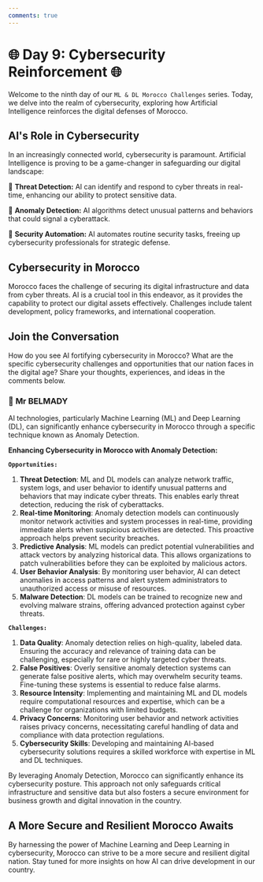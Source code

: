 ```yaml
---
comments: true
---
```


# **🌐 Day 9: Cybersecurity Reinforcement 🌐**

Welcome to the ninth day of our ``ML & DL Morocco Challenges`` series. Today, we delve into the realm of cybersecurity, exploring how Artificial Intelligence reinforces the digital defenses of Morocco.

## **AI's Role in Cybersecurity**

In an increasingly connected world, cybersecurity is paramount. Artificial Intelligence is proving to be a game-changer in safeguarding our digital landscape:

🔹 **Threat Detection:** AI can identify and respond to cyber threats in real-time, enhancing our ability to protect sensitive data.

🔹 **Anomaly Detection:** AI algorithms detect unusual patterns and behaviors that could signal a cyberattack.

🔹 **Security Automation:** AI automates routine security tasks, freeing up cybersecurity professionals for strategic defense.

## **Cybersecurity in Morocco**

Morocco faces the challenge of securing its digital infrastructure and data from cyber threats. AI is a crucial tool in this endeavor, as it provides the capability to protect our digital assets effectively. Challenges include talent development, policy frameworks, and international cooperation.

<!-- 🚀 **[Discover How AI Reinforces Cybersecurity in Morocco](https://thinkable-expert-c75.notion.site/Day-9-Cybersecurity-Reinforcement-44d3cd038f0c41b28a1f161912ff9e21?pvs=4)** 🚀 -->

## **Join the Conversation**

How do you see AI fortifying cybersecurity in Morocco? What are the specific cybersecurity challenges and opportunities that our nation faces in the digital age? Share your thoughts, experiences, and ideas in the comments below.

### 🧠 **Mr BELMADY**

AI technologies, particularly Machine Learning (ML) and Deep Learning (DL), can significantly enhance cybersecurity in Morocco through a specific technique known as Anomaly Detection.

**Enhancing Cybersecurity in Morocco with Anomaly Detection:**

**``Opportunities:``**

1. **Threat Detection**: ML and DL models can analyze network traffic, system logs, and user behavior to identify unusual patterns and behaviors that may indicate cyber threats. This enables early threat detection, reducing the risk of cyberattacks.
2. **Real-time Monitoring**: Anomaly detection models can continuously monitor network activities and system processes in real-time, providing immediate alerts when suspicious activities are detected. This proactive approach helps prevent security breaches.
3. **Predictive Analysis**: ML models can predict potential vulnerabilities and attack vectors by analyzing historical data. This allows organizations to patch vulnerabilities before they can be exploited by malicious actors.
4. **User Behavior Analysis**: By monitoring user behavior, AI can detect anomalies in access patterns and alert system administrators to unauthorized access or misuse of resources.
5. **Malware Detection**: DL models can be trained to recognize new and evolving malware strains, offering advanced protection against cyber threats.

**``Challenges:``**

1. **Data Quality**: Anomaly detection relies on high-quality, labeled data. Ensuring the accuracy and relevance of training data can be challenging, especially for rare or highly targeted cyber threats.
2. **False Positives**: Overly sensitive anomaly detection systems can generate false positive alerts, which may overwhelm security teams. Fine-tuning these systems is essential to reduce false alarms.
3. **Resource Intensity**: Implementing and maintaining ML and DL models require computational resources and expertise, which can be a challenge for organizations with limited budgets.
4. **Privacy Concerns**: Monitoring user behavior and network activities raises privacy concerns, necessitating careful handling of data and compliance with data protection regulations.
5. **Cybersecurity Skills**: Developing and maintaining AI-based cybersecurity solutions requires a skilled workforce with expertise in ML and DL techniques.

By leveraging Anomaly Detection, Morocco can significantly enhance its cybersecurity posture. This approach not only safeguards critical infrastructure and sensitive data but also fosters a secure environment for business growth and digital innovation in the country.

## **A More Secure and Resilient Morocco Awaits**

By harnessing the power of Machine Learning and Deep Learning in cybersecurity, Morocco can strive to be a more secure and resilient digital nation. Stay tuned for more insights on how AI can drive development in our country.